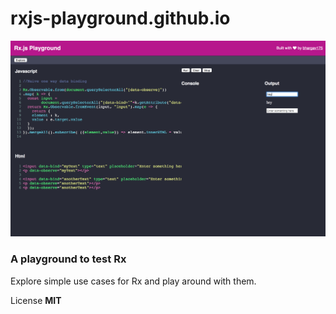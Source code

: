 # rxjs-playground.github.io

![Rxjs playground Screenshot](assets/screenshot.png "Title")


### A playground to test Rx




Explore simple use cases for Rx and play around with them. 

License 
**MIT**
